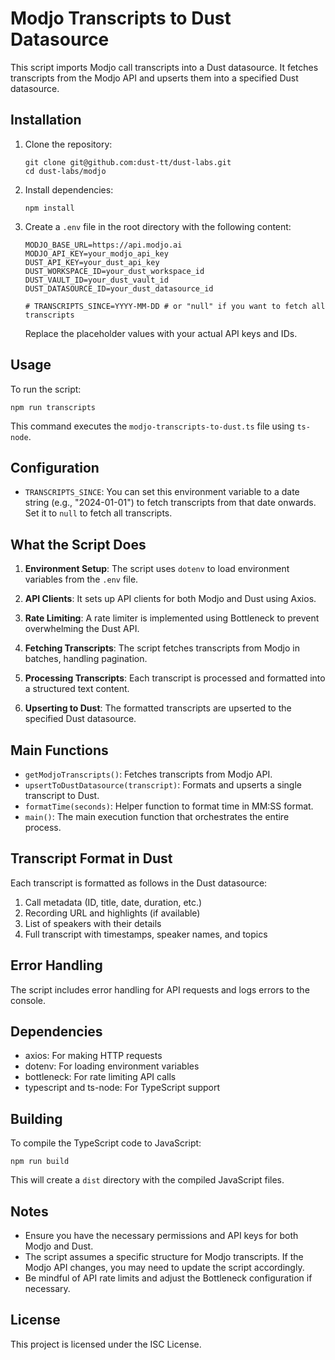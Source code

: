 # Modjo Transcripts to Dust Datasource

This script imports Modjo call transcripts into a Dust datasource. It fetches transcripts from the Modjo API and upserts them into a specified Dust datasource.

## Installation

1. Clone the repository:

   ```
   git clone git@github.com:dust-tt/dust-labs.git
   cd dust-labs/modjo
   ```

2. Install dependencies:

   ```
   npm install
   ```

3. Create a `.env` file in the root directory with the following content:
   ```
   MODJO_BASE_URL=https://api.modjo.ai
   MODJO_API_KEY=your_modjo_api_key
   DUST_API_KEY=your_dust_api_key
   DUST_WORKSPACE_ID=your_dust_workspace_id
   DUST_VAULT_ID=your_dust_vault_id
   DUST_DATASOURCE_ID=your_dust_datasource_id

   # TRANSCRIPTS_SINCE=YYYY-MM-DD # or "null" if you want to fetch all transcripts
   ```
   Replace the placeholder values with your actual API keys and IDs.

## Usage

To run the script:

```
npm run transcripts
```

This command executes the `modjo-transcripts-to-dust.ts` file using `ts-node`.

## Configuration

- `TRANSCRIPTS_SINCE`: You can set this environment variable to a date string (e.g., "2024-01-01") to fetch transcripts from that date onwards. Set it to `null` to fetch all transcripts.

## What the Script Does

1. **Environment Setup**: The script uses `dotenv` to load environment variables from the `.env` file.

2. **API Clients**: It sets up API clients for both Modjo and Dust using Axios.

3. **Rate Limiting**: A rate limiter is implemented using Bottleneck to prevent overwhelming the Dust API.

4. **Fetching Transcripts**: The script fetches transcripts from Modjo in batches, handling pagination.

5. **Processing Transcripts**: Each transcript is processed and formatted into a structured text content.

6. **Upserting to Dust**: The formatted transcripts are upserted to the specified Dust datasource.

## Main Functions

- `getModjoTranscripts()`: Fetches transcripts from Modjo API.
- `upsertToDustDatasource(transcript)`: Formats and upserts a single transcript to Dust.
- `formatTime(seconds)`: Helper function to format time in MM:SS format.
- `main()`: The main execution function that orchestrates the entire process.

## Transcript Format in Dust

Each transcript is formatted as follows in the Dust datasource:

1. Call metadata (ID, title, date, duration, etc.)
2. Recording URL and highlights (if available)
3. List of speakers with their details
4. Full transcript with timestamps, speaker names, and topics

## Error Handling

The script includes error handling for API requests and logs errors to the console.

## Dependencies

- axios: For making HTTP requests
- dotenv: For loading environment variables
- bottleneck: For rate limiting API calls
- typescript and ts-node: For TypeScript support

## Building

To compile the TypeScript code to JavaScript:

```
npm run build
```

This will create a `dist` directory with the compiled JavaScript files.

## Notes

- Ensure you have the necessary permissions and API keys for both Modjo and Dust.
- The script assumes a specific structure for Modjo transcripts. If the Modjo API changes, you may need to update the script accordingly.
- Be mindful of API rate limits and adjust the Bottleneck configuration if necessary.

## License

This project is licensed under the ISC License.
